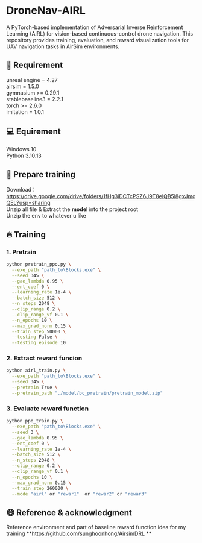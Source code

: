 # DroneNav-AIRL

A PyTorch-based implementation of Adversarial Inverse Reinforcement Learning (AIRL) for vision-based continuous-control drone navigation. This repository provides training, evaluation, and reward visualization tools for UAV navigation tasks in AirSim environments.

## 🚀 Requirement
unreal engine = 4.27<br>
airsim = 1.5.0<br>
gymnasium >= 0.29.1<br>
stablebaseline3 = 2.2.1<br>
torch >= 2.6.0<br>
imitation = 1.0.1<br>

## 💻 Equirement
Windows 10<br>
Python 3.10.13<br>

## 🔌 Prepare training
Download：https://drive.google.com/drive/folders/1fHg3iDCTcPSZ6J9T8eIQB5l8gxJmqQEL?usp=sharing <br>
Unzip all file & Extract the **model** into the project root <br>
Unzip the env to whatever u like

## 🔥 Training

### 1. Pretrain

```bash
python pretrain_ppo.py \
  --exe_path "path_to\Blocks.exe" \
  --seed 345 \
  --gae_lambda 0.95 \
  --ent_coef 0 \
  --learning_rate 1e-4 \
  --batch_size 512 \
  --n_steps 2048 \
  --clip_range 0.2 \
  --clip_range_vf 0.1 \
  --n_epochs 10 \
  --max_grad_norm 0.15 \
  --train_step 50000 \
  --testing False \
  --testing_episode 10
```
### 2. Extract reward funcion

```bash
python airl_train.py \
  --exe_path "path_to\Blocks.exe" \
  --seed 345 \
  --pretrain True \
  --pretrain_path "./model/bc_pretrain/pretrain_model.zip"
```
### 3. Evaluate reward function

```bash
python ppo_train.py \
  --exe_path "path_to\Blocks.exe" \
  --seed 3 \
  --gae_lambda 0.95 \
  --ent_coef 0 \
  --learning_rate 1e-4 \
  --batch_size 512 \
  --n_steps 2048 \
  --clip_range 0.2 \
  --clip_range_vf 0.1 \
  --n_epochs 10 \
  --max_grad_norm 0.15 \
  --train_step 260000 \
  --mode "airl" or "rewar1"  or "rewar2" or "rewar3"
```
## 😄 Reference & acknowledgment

Reference environment and part of baseline reward function idea for my training **https://github.com/sunghoonhong/AirsimDRL **
